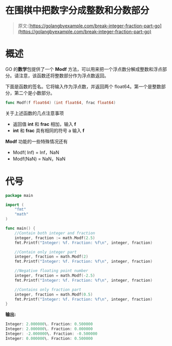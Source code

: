 # 在围棋中把数字分成整数和分数部分

> 原文:[https://golangbyexample.com/break-integer-fraction-part-go](https://golangbyexample.com/break-integer-fraction-part-go)

# **概述**

GO 的**数学**包提供了一个 **Modf** 方法，可以用来把一个浮点数分解成整数和浮点部分。请注意，该函数还将整数部分作为浮点数返回。

下面是函数的签名。它将输入作为浮点数，并返回两个 float64。第一个是整数部分，第二个是小数部分。

```go
func Modf(f float64) (int float64, frac float64)
```

关于上述函数的几点注意事项

*   返回值 **int** 和 **frac** 相加，输入 **f**
*   **int** 和 **frac** 具有相同的符号 a 输入 **f**

**Modf** 功能的一些特殊情况还有

*   Modf( Inf) = Inf，NaN
*   Modf(NaN) = NaN，NaN

# **代号**

```go
package main

import (
    "fmt"
    "math"
)

func main() {
    //Contain both integer and fraction
    integer, fraction := math.Modf(2.5)
    fmt.Printf("Integer: %f. Fraction: %f\n", integer, fraction)

    //Contain only integer part
    integer, fraction = math.Modf(2)
    fmt.Printf("Integer: %f. Fraction: %f\n", integer, fraction)

    //Negative floating point number
    integer, fraction = math.Modf(-2.5)
    fmt.Printf("Integer: %f. Fraction: %f\n", integer, fraction)

    //Contains only fraction part
    integer, fraction = math.Modf(0.5)
    fmt.Printf("Integer: %f. Fraction: %f\n", integer, fraction)
}
```

**输出:**

```go
Integer: 2.000000\. Fraction: 0.500000
Integer: 2.000000\. Fraction: 0.000000
Integer: -2.000000\. Fraction: -0.500000
Integer: 0.000000\. Fraction: 0.500000
```